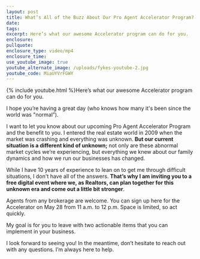 ```yaml
---
layout: post
title: What’s All of the Buzz About Our Pro Agent Accelerator Program?
date:
tags:
excerpt: Here’s what our awesome Accelerator program can do for you.
enclosure:
pullquote:
enclosure_type: video/mp4
enclosure_time:
use_youtube_image: true
youtube_alternate_image: /uploads/fykes-youtube-2.jpg
youtube_code: MiaUYVrFGWY
---
```


{% include youtube.html %}Here’s what our awesome Accelerator program can do for you.&nbsp;

I hope you’re having a great day (who knows how many it's been since the world was "normal”).&nbsp;&nbsp;

I want to let you know about our upcoming Pro Agent Accelerator Program and the benefit to you. I entered the real estate world in 2009 when the market was crashing and everything was unknown. **But our current situation is a different kind of unknown;** not only are these abnormal market cycles we’re experiencing, but everything we knew about our family dynamics and how we run our businesses has changed.&nbsp;

While I have 10 years of experience to lean on to get me through difficult situations, I don't have all of the answers. **That’s why I am inviting you to a free digital event where we, as Realtors, can plan together for this unknown era and come out a little bit stronger**.&nbsp;

Agents from any brokerage are welcome. You can sign up here for the Accelerator on May 28 from 11 a.m. to 12 p.m. Space is limited, so act quickly.&nbsp;

My goal is for you to leave with two actionable items that you can implement in your business.

I look forward to seeing you\! In the meantime, don’t hesitate to reach out with any questions. I’m always here to help.&nbsp;
